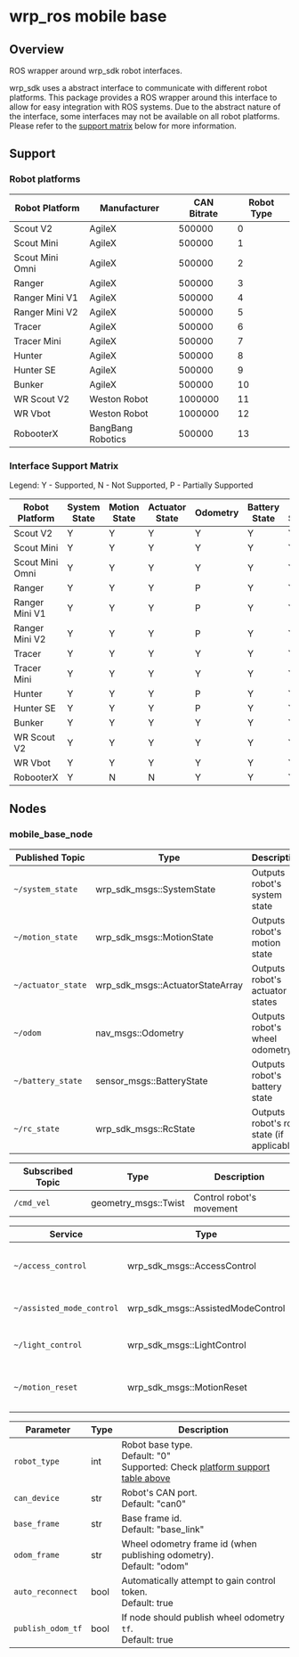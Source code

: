 # wrp_ros mobile base

## Overview
ROS wrapper around wrp_sdk robot interfaces.

wrp_sdk uses a abstract interface to communicate with different robot platforms. This package provides a ROS wrapper around this interface to allow for easy integration with ROS systems. Due to the abstract nature of the interface, some interfaces may not be available on all robot platforms. Please refer to the [support matrix](#interface-support-matrix) below for more information.

## Support

### Robot platforms

| Robot Platform  | Manufacturer      | CAN Bitrate | Robot Type |
| --------------- | ----------------- | ----------- | ---------- |
| Scout V2        | AgileX            | 500000      | 0          |
| Scout Mini      | AgileX            | 500000      | 1          |
| Scout Mini Omni | AgileX            | 500000      | 2          |
| Ranger          | AgileX            | 500000      | 3          |
| Ranger Mini V1  | AgileX            | 500000      | 4          |
| Ranger Mini V2  | AgileX            | 500000      | 5          |
| Tracer          | AgileX            | 500000      | 6          |
| Tracer Mini     | AgileX            | 500000      | 7          |
| Hunter          | AgileX            | 500000      | 8          |
| Hunter SE       | AgileX            | 500000      | 9          |
| Bunker          | AgileX            | 500000      | 10         |
| WR Scout V2     | Weston Robot      | 1000000     | 11         |
| WR Vbot         | Weston Robot      | 1000000     | 12         |
| RobooterX       | BangBang Robotics | 500000      | 13         |

### Interface Support Matrix
Legend: Y - Supported, N - Not Supported, P - Partially Supported

| Robot Platform  | System State | Motion State | Actuator State | Odometry | Battery State | RC State | Access Control | Assisted Mode | Light Control | Motion Reset |
| --------------- | ------------ | ------------ | -------------- | -------- | ------------- | -------- | -------------- | ------------- | ------------- | ------------ |
| Scout V2        | Y            | Y            | Y              | Y        | Y             | Y        | Y              | N             | P             | N            |
| Scout Mini      | Y            | Y            | Y              | Y        | Y             | Y        | Y              | N             | P             | N            |
| Scout Mini Omni | Y            | Y            | Y              | Y        | Y             | Y        | Y              | N             | P             | N            |
| Ranger          | Y            | Y            | Y              | P        | Y             | Y        | Y              | N             | P             | N            |
| Ranger Mini V1  | Y            | Y            | Y              | P        | Y             | Y        | Y              | N             | P             | N            |
| Ranger Mini V2  | Y            | Y            | Y              | P        | Y             | Y        | Y              | N             | P             | N            |
| Tracer          | Y            | Y            | Y              | Y        | Y             | Y        | Y              | N             | P             | N            |
| Tracer Mini     | Y            | Y            | Y              | Y        | Y             | Y        | Y              | N             | P             | N            |
| Hunter          | Y            | Y            | Y              | P        | Y             | Y        | Y              | N             | P             | N            |
| Hunter SE       | Y            | Y            | Y              | P        | Y             | Y        | Y              | N             | P             | N            |
| Bunker          | Y            | Y            | Y              | Y        | Y             | Y        | Y              | N             | P             | N            |
| WR Scout V2     | Y            | Y            | Y              | Y        | Y             | Y        | Y              | N             | P             | Y            |
| WR Vbot         | Y            | Y            | Y              | Y        | Y             | Y        | Y              | N             | P             | Y            |
| RobooterX       | Y            | N            | N              | Y        | Y             | Y        | Y              | N             | N             | N            |

## Nodes

### mobile_base_node
| Published Topic    | Type                             | Description                              |
| ------------------ | -------------------------------- | ---------------------------------------- |
| `~/system_state`   | wrp_sdk_msgs::SystemState        | Outputs robot's system state             |
| `~/motion_state`   | wrp_sdk_msgs::MotionState        | Outputs robot's motion state             |
| `~/actuator_state` | wrp_sdk_msgs::ActuatorStateArray | Outputs robot's actuator states          |
| `~/odom`           | nav_msgs::Odometry               | Outputs robot's wheel odometry           |
| `~/battery_state`  | sensor_msgs::BatteryState        | Outputs robot's battery state            |
| `~/rc_state`       | wrp_sdk_msgs::RcState            | Outputs robot's rc state (if applicable) |

| Subscribed Topic | Type                 | Description              |
| ---------------- | -------------------- | ------------------------ |
| `/cmd_vel`       | geometry_msgs::Twist | Control robot's movement |

| Service                   | Type                              | Description                             |
| ------------------------- | --------------------------------- | --------------------------------------- |
| `~/access_control`        | wrp_sdk_msgs::AccessControl       | (Re)Gain or Renounce control token      |
| `~/assisted_mode_control` | wrp_sdk_msgs::AssistedModeControl | (En/Dis)able Assisted mode              |
| `~/light_control`         | wrp_sdk_msgs::LightControl        | Control robot's lights                  |
| `~/motion_reset`          | wrp_sdk_msgs::MotionReset         | Reset wheel position or odometry values |

| Parameter         | Type | Description                                                                                             |
| ----------------- | ---- | ------------------------------------------------------------------------------------------------------- |
| `robot_type`      | int  | Robot base type.<br/>Default: "0"<br/>Supported: Check [platform support table above](#robot-platforms) |
| `can_device`      | str  | Robot's CAN port.<br/>Default: "can0"                                                                   |
| `base_frame`      | str  | Base frame id.<br/>Default: "base_link"<br/>                                                            |
| `odom_frame`      | str  | Wheel odometry frame id (when publishing odometry).<br />Default: "odom"                                |
| `auto_reconnect`  | bool | Automatically attempt to gain control token.<br />Default: true                                         |
| `publish_odom_tf` | bool | If node should publish wheel odometry `tf`.<br />Default: true                                          |